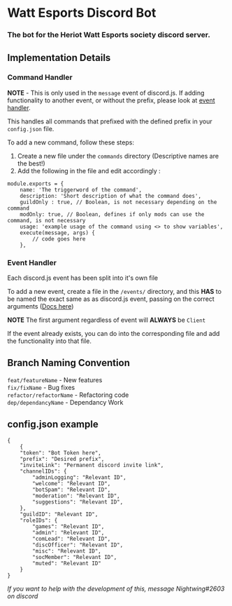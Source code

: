 # Watt Esports Discord Bot

### The bot for the Heriot Watt Esports society discord server.

## Implementation Details

### Command Handler

**NOTE** - This is only used in the `message` event of discord.js. If adding functionality to another event, or without the prefix, please look at [event handler](#event-handler).

This handles all commands that prefixed with the defined prefix in your `config.json` file.

To add a new command, follow these steps: 

1. Create a new file under the `commands` directory (Descriptive names are the best!)
2. Add the following in the file and edit accordingly :
```
module.exports = {
	name: 'The triggerword of the command',
	description: 'Short description of what the command does',
	guildOnly : true, // Boolean, is not necessary depending on the command
	modOnly: true, // Boolean, defines if only mods can use the command, is not necessary
	usage: 'example usage of the command using <> to show variables',
	execute(message, args) {
		// code goes here
	},
```


### Event Handler
Each discord.js event has been split into it's own file

To add a new event, create a file in the `/events/` directory, and this **HAS** to be named the exact same as as discord.js event, passing on the correct arguments ([Docs here](https://discord.js.org/#/docs/main/stable/class/Client))

**NOTE** The first argument regardless of event will **ALWAYS** be `Client`

If the event already exists, you can do into the corresponding file and add the functionality into that file.

## Branch Naming Convention

`feat/featureName` - New features  
`fix/fixName` - Bug fixes  
`refactor/refactorName` - Refactoring code  
`dep/dependancyName` - Dependancy Work  

## config.json example

```
{
	{
	"token": "Bot Token here",
	"prefix": "Desired prefix",
	"inviteLink": "Permanent discord invite link",
	"channelIDs": {
		"adminLogging": "Relevant ID",
		"welcome": "Relevant ID",
		"botSpam": "Relevant ID",
		"moderation": "Relevant ID",
		"suggestions": "Relevant ID",
	},
	"guildID": "Relevant ID",
	"roleIDs": {
		"games": "Relevant ID",
		"admin": "Relevant ID",
		"comLead": "Relevant ID",
		"discOfficer": "Relevant ID",
		"misc": "Relevant ID",
		"socMember": "Relevant ID",
		"muted": "Relevant ID"
	}
}
```

*If you want to help with the development of this, message Nightwing#2603 on discord*